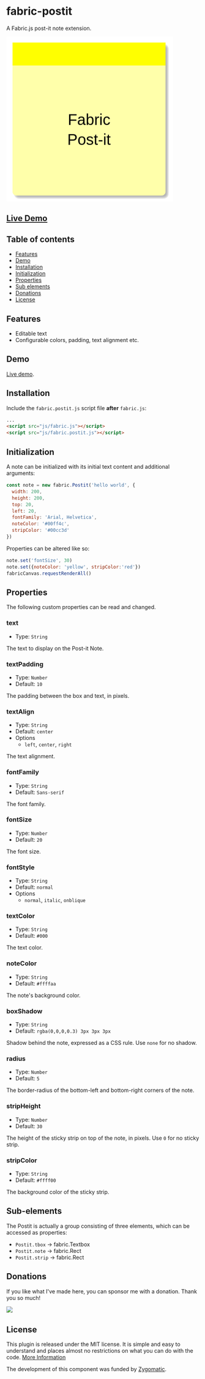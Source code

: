 # fabric-postit
A Fabric.js post-it note extension.

![Fabric Post-it](postit.png)

## [Live Demo](https://av01d.github.io/fabric-postit/index.html)


## Table of contents
- [Features](#features)
- [Demo](#demo)
- [Installation](#installation)
- [Initialization](#initialization)
- [Properties](#properties)
- [Sub elements](#sub-elements)
- [Donations](#donations)
- [License](#license)

## Features
- Editable text
- Configurable colors, padding, text alignment etc.

## Demo

[Live demo](https://av01d.github.io/fabric-postit/index.html).

## Installation

Include the `fabric.postit.js` script file **after** `fabric.js`:

```html
...
<script src="js/fabric.js"></script>
<script src="js/fabric.postit.js"></script>
```

## Initialization

A note can be initialized with its initial text content and additional arguments:

```js
const note = new fabric.Postit('hello world', {
  width: 200,
  height: 200,
  top: 20,
  left: 20,
  fontFamily: 'Arial, Helvetica',
  noteColor: '#00ff4c',
  stripColor: '#00cc3d'
})
```

Properties can be altered like so:
```js
note.set('fontSize', 30)
note.set({noteColor: 'yellow', stripColor:'red'})
fabricCanvas.requestRenderAll()
````

## Properties

The following custom properties can be read and changed.

### text
- Type: `String`

The text to display on the Post-it Note.

### textPadding
- Type: `Number`
- Default: `10`

The padding between the box and text, in pixels.

### textAlign
- Type: `String`
- Default: `center`
- Options
  - `left`, `center`, `right`

The text alignment.

### fontFamily
- Type: `String`
- Default: `Sans-serif`

The font family.

### fontSize
- Type: `Number`
- Default: `20`

The font size.

### fontStyle
- Type: `String`
- Default: `normal`
- Options
  - `normal`, `italic`, `onblique`

### textColor
- Type: `String`
- Default: `#000`

The text color.

### noteColor
- Type: `String`
- Default: `#ffffaa`

The note's background color.

### boxShadow
- Type: `String`
- Default: `rgba(0,0,0,0.3) 3px 3px 3px`

Shadow behind the note, expressed as a CSS rule. Use `none` for no shadow.

### radius
- Type: `Number`
- Default: `5`

The border-radius of the bottom-left and bottom-right corners of the note.

### stripHeight
- Type: `Number`
- Default: `30`

The height of the sticky strip on top of the note, in pixels. Use `0` for no sticky strip.

### stripColor
- Type: `String`
- Default: `#ffff00`

The background color of the sticky strip.

## Sub-elements

The Postit is actually a group consisting of three elements, which can be accessed as properties:

- `Postit.tbox` → fabric.Textbox
- `Postit.note` → fabric.Rect
- `Postit.strip` → fabric.Rect

## Donations

If you like what I've made here, you can sponsor me with a donation. Thank you so much!

[![](https://www.paypalobjects.com/en_US/i/btn/btn_donateCC_LG.gif)](https://www.paypal.com/cgi-bin/webscr?cmd=_s-xclick&hosted_button_id=VUVAC8EA3X468)

## License

This plugin is released under the MIT license. It is simple and easy to understand and places almost no restrictions on what you can do with the code.
[More Information](http://en.wikipedia.org/wiki/MIT_License)

The development of this component was funded by [Zygomatic](https://www.zygomatic.nl/).
